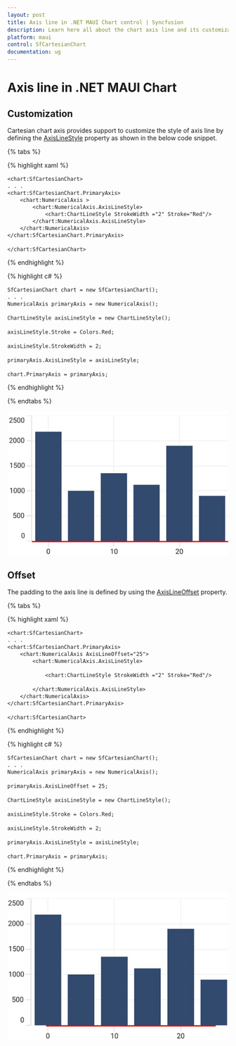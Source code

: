 ```yaml
---
layout: post
title: Axis line in .NET MAUI Chart control | Syncfusion
description: Learn here all about the chart axis line and its customization in Syncfusion .NET MAUI Chart (SfCartesianChart) control.
platform: maui
control: SfCartesianChart
documentation: ug
---
```


# Axis line in .NET MAUI Chart

## Customization

Cartesian chart axis provides support to customize the style of axis line by defining the [AxisLineStyle](https://help.syncfusion.com/cr/maui/Syncfusion.Maui.Charts.ChartAxis.html#Syncfusion_Maui_Charts_ChartAxis_AxisLineStyle) property as shown in the below code snippet.

{% tabs %}

{% highlight xaml %}

    <chart:SfCartesianChart>
    . . .
    <chart:SfCartesianChart.PrimaryAxis>
        <chart:NumericalAxis >
            <chart:NumericalAxis.AxisLineStyle>
                <chart:ChartLineStyle StrokeWidth ="2" Stroke="Red"/>
            </chart:NumericalAxis.AxisLineStyle>
        </chart:NumericalAxis>
    </chart:SfCartesianChart.PrimaryAxis>

    </chart:SfCartesianChart>

{% endhighlight %}

{% highlight c# %}

    SfCartesianChart chart = new SfCartesianChart();
    . . .
    NumericalAxis primaryAxis = new NumericalAxis();

    ChartLineStyle axisLineStyle = new ChartLineStyle();

    axisLineStyle.Stroke = Colors.Red;

    axisLineStyle.StrokeWidth = 2;

    primaryAxis.AxisLineStyle = axisLineStyle;

    chart.PrimaryAxis = primaryAxis;

{% endhighlight %}

{% endtabs %}

![Axis line customization support in MAUI Chart](Axis_images/maui_chart_axis_linestyle.jpg)

## Offset

The padding to the axis line is defined by using the [AxisLineOffset](https://help.syncfusion.com/cr/maui/Syncfusion.Maui.Charts.ChartAxis.html#Syncfusion_Maui_Charts_ChartAxis_AxisLineOffset) property.

{% tabs %}

{% highlight xaml %}

    <chart:SfCartesianChart>
    . . .
    <chart:SfCartesianChart.PrimaryAxis>
        <chart:NumericalAxis AxisLineOffset="25">
            <chart:NumericalAxis.AxisLineStyle>

                <chart:ChartLineStyle StrokeWidth ="2" Stroke="Red"/>

            </chart:NumericalAxis.AxisLineStyle>
        </chart:NumericalAxis>
    </chart:SfCartesianChart.PrimaryAxis>

    </chart:SfCartesianChart>

{% endhighlight %}

{% highlight c# %}

    SfCartesianChart chart = new SfCartesianChart();
    . . .
    NumericalAxis primaryAxis = new NumericalAxis();

    primaryAxis.AxisLineOffset = 25;

    ChartLineStyle axisLineStyle = new ChartLineStyle();

    axisLineStyle.Stroke = Colors.Red;

    axisLineStyle.StrokeWidth = 2;

    primaryAxis.AxisLineStyle = axisLineStyle;

    chart.PrimaryAxis = primaryAxis;

{% endhighlight %}

{% endtabs %}

![Padding support for axis line in WinUI](Axis_images/maui_chart_axis_line_offset.jpg)

